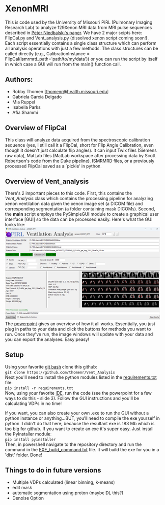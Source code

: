 # XenonMRI
This is code used by the University of Missouri PIRL (Pulmonary Imaging Research Lab) to analyze 129Xenon MRI data from MRI pulse sequences described in [Peter Niedbalski's paper](https://onlinelibrary.wiley.com/doi/10.1002/mrm.28985). We have 2 major scipts here: FlipCal.py and Vent_analysis.py (dissolved xenon script coming soon!). Each script essentially contains a single class structure which can perform all analysis operations with just a few methods. The class structures can be called directly (e.g., CalibrationInstance = FlipCal(ismrmrd_path='path/to/my/data')) or you can run the script by itself in which case a GUI will run from the main() function call. 

## Authors:
- Robby Thomen [thomenr@health.missouri.edu]
- Gabriela Garcia Delgado
- Mia Ruppel
- Isabella Parks
- Afia Shammi

## Overview of FlipCal
This class will analyze data acquired from the spectroscopic calibration sequence (yes, I still call it a FlipCal, short for Flip Angle Calibration, even though it doesn't just calculate flip angles). It can input Twix files (Siemens raw data), MatLab files (MatLab workspace after processing data by Scott Robertson's code from the Duke pipeline), ISMRMRD files, or a previously processed FlipCal saved as a `pickle' in python. 

## Overview of Vent_analysis
There's 2 important pieces to this code. First, this contains the *Vent_Analysis* class which contains the processing pipeline for analyzing xenon ventilation data given the xenon image set (a DICOM file) and corresponding segmentation (a folder containing mask DICOMs). Second, the __main__ script employs the PySimpleGUI module to create a graphical user interface [GUI] so the data can be processed easily. Here's what the GUI looks like:
![alt text](https://github.com/thomenr/Vent_Analysis/blob/main/GUI.png)
The [powerpoint](https://github.com/thomenr/Vent_Analysis/blob/main/Vent_Analysis.pptx) gives an overview of how it all works. Essentially, you just plug in paths to your data and click the buttons for methods you want to run. Once they've run, the image windows will update with your data and you can export the analyses. Easy peasy!

## Setup
Using your favorite [git bash](https://git-scm.com/downloads) clone this github:  
  `git clone https://github.com/thomenr/Vent_Analysis`  
Next you'll need to install the python modules listed in the [requirements.txt](https://github.com/thomenr/Vent_Analysis/blob/main/requirements.txt) file:  
  `pip install -r requirements.txt`  
Now, using your favorite [IDE](https://code.visualstudio.com/download), run the code (see the powerpoint for a few ways to do this - slide 3).
Follow the GUI instructions and you'll be calculating VDPs in no time!  

If you want, you can also create your own .exe to run the GUI without a python instance or anything...BUT, you'll need to compile the exe yourself in python. I didn't do that here, because the resultant exe is 183 Mb which is too big for github. If you want to create an exe it's super easy. Just install the PyInstaller module:  
  `pip install pyinstaller`  
Then, in powershell navigate to the repository directory and run the command in the [EXE_build_command.txt](https://github.com/thomenr/Vent_Analysis/blob/main/EXE_build_command.txt) file. It will build the exe for you in a 'dist' folder. Done!  


## Things to do in future versions
 - Multiple VDPs calculated (linear binning, k-means)
 - edit mask
 - automatic segmentation using proton (maybe DL this?)
 - Denoise Option